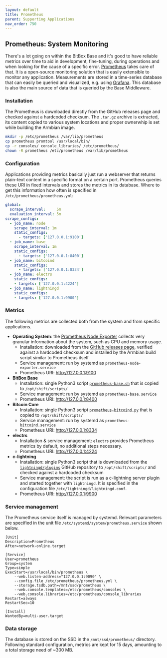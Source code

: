 ```yaml
---
layout: default
title: Prometheus
parent: Supporting Applications
nav_order: 750
---
```

## Prometheus: System Monitoring

There's a lot going on within the BitBox Base and it's good to have reliable metrics over time to aid in development, fine-tuning, during operations and when looking for the cause of a specific error.
[Prometheus](https://prometheus.io/) takes care of that.
It is a open-source monitoring solution that is easily extensible to monitor any application.
Measurements are stored in a time-series database that can easily be queried and visualized, e.g. using [Grafana](grafana.md).
This database is also the main source of data that is queried by the Base Middleware.

### Installation

The Prometheus is downloaded directly from the GitHub releases page and checked against a hardcoded checksum.
The `.tar.gz` archive is extracted, its content copied to various system locations and proper ownerwhip is set while building the Armbian image.

```bash
mkdir -p /etc/prometheus /var/lib/prometheus
cp prometheus promtool /usr/local/bin/
cp -r consoles/ console_libraries/ /etc/prometheus/
chown -R prometheus /etc/prometheus /var/lib/prometheus
```

### Configuration

Applications providing metrics basically just run a webserver that returns plain-text content in a specific format on a certain port.
Prometheus queries these URI in fixed intervals and stores the metrics in its database.
Where to get this information how often is specified in `/etc/prometheus/prometheus.yml`:

```yaml
global:
  scrape_interval:     5m
  evaluation_interval: 5m
scrape_configs:
  - job_name: node
    scrape_interval: 1m
    static_configs:
      - targets: ['127.0.0.1:9100']
  - job_name: base
    scrape_interval: 1m
    static_configs:
      - targets: ['127.0.0.1:8400']
  - job_name: bitcoind
    static_configs:
      - targets: ['127.0.0.1:8334']
  - job_name: electrs
    static_configs:
    - targets: ['127.0.0.1:4224']
  - job_name: lightningd
    static_configs:
    - targets: ['127.0.0.1:9900']
```

### Metrics

The following metrics are collected both from the system and from specific applications.

* **Operating System**: the [Prometheus Node Exporter](https://github.com/prometheus/node_exporter) collects very granular information about the system, such as CPU and memory usage.
  * Installation: downloaded from the [GitHub releases page](https://github.com/prometheus/node_exporter/releases), verified against a hardcoded checksum and installed by the Armbian build script similar to Prometheus itself
  * Service management: run by systemd as `prometheus-node-exporter.service`
  * Prometheus URI: <http://127.0.0.1:9100>
* **BitBox Base**
  * Installation: single Python3 script [`prometheus-base.sh`](https://github.com/digitalbitbox/bitbox-base/blob/master/armbian/base/scripts/prometheus-base.py) that is copied to `/opt/shift/scripts/`
  * Service management: run by systemd as `prometheus-base.service`
  * Prometheus URI: <http://127.0.0.1:8400>
* **Bitcoin Core**
  * Installation: single Python3 script [`prometheus-bitcoind.py`](https://github.com/digitalbitbox/bitbox-base/blob/master/armbian/base/scripts/prometheus-bitcoind.py) that is copied to `/opt/shift/scripts/`
  * Service management: run by systemd as `prometheus-bitcoind.service`
  * Prometheus URI: <http://127.0.0.1:8334>
* **electrs**
  * Installation & service management: `electrs` provides Prometheus metrics by default, no additional steps necessary.
  * Prometheus URI: <http://127.0.0.1:4224>
* **c-lightning**
  * Installation: single Python3 script that is downloaded from the [`lightningd/plugins`](https://github.com/lightningd/plugins/tree/master/prometheus) GitHub repository to `/opt/shift/scripts/` and checked against a hardcoded checksum
  * Service management: the script is run as a c-lightning server plugin and started together with `lightningd`.
    It is specified in the configuration file `/etc/lightningd/lightningd.conf`.
  * Prometheus URI: <http://127.0.0.1:9900>

### Service management

The Prometheus service itself is managed by systemd.
Relevant parameters are specified in the unit file `/etc/systemd/system/prometheus.service` shown below.

```systemd
[Unit]
Description=Prometheus
After=network-online.target

[Service]
User=prometheus
Group=system
Type=simple
ExecStart=/usr/local/bin/prometheus \
    --web.listen-address="127.0.0.1:9090" \
    --config.file /etc/prometheus/prometheus.yml \
    --storage.tsdb.path=/mnt/ssd/prometheus \
    --web.console.templates=/etc/prometheus/consoles \
    --web.console.libraries=/etc/prometheus/console_libraries
Restart=always
RestartSec=10

[Install]
WantedBy=multi-user.target
```

### Data storage

The database is stored on the SSD in the `/mnt/ssd/prometheus/` directory.
Following standard configuration, metrics are kept for 15 days, amounting to a total storage need of ~300 MB.
